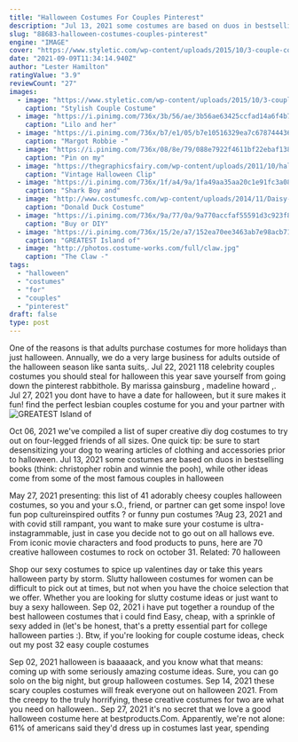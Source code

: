 ```yaml
---
title: "Halloween Costumes For Couples Pinterest"
description: "Jul 13, 2021 some costumes are based on duos in bestselling books (think: christopher robin and winnie the pooh), while other ideas come from some of the most famous couples in halloween"
slug: "88683-halloween-costumes-couples-pinterest"
engine: "IMAGE"
cover: "https://www.styletic.com/wp-content/uploads/2015/10/3-couple-costume-ideas.jpg"
date: "2021-09-09T11:34:14.940Z"
author: "Lester Hamilton"
ratingValue: "3.9"
reviewCount: "27"
images:
  - image: "https://www.styletic.com/wp-content/uploads/2015/10/3-couple-costume-ideas.jpg"
    caption: "Stylish Couple Costume"
  - image: "https://i.pinimg.com/736x/3b/56/ae/3b56ae63425ccfad14a6f4b7be30deaa--sisters.jpg"
    caption: "Lilo and her"
  - image: "https://i.pinimg.com/736x/b7/e1/05/b7e10516329ea7c6787444361b24dfe0.jpg"
    caption: "Margot Robbie -"
  - image: "https://i.pinimg.com/736x/08/8e/79/088e7922f4611bf22ebaf13842671618.jpg"
    caption: "Pin on my"
  - image: "https://thegraphicsfairy.com/wp-content/uploads/2011/10/halloween+moon+man+vintage+image+graphicsfairy006.jpg"
    caption: "Vintage Halloween Clip"
  - image: "https://i.pinimg.com/736x/1f/a4/9a/1fa49aa35aa20c1e91fc3a08d2201f72.jpg"
    caption: "Shark Boy and"
  - image: "http://www.costumesfc.com/wp-content/uploads/2014/11/Daisy-and-Donald-Duck-Costumes.jpg"
    caption: "Donald Duck Costume"
  - image: "https://i.pinimg.com/736x/9a/77/0a/9a770accfaf55591d3c923f8d9d20104--mother-photos-japanese-kimono.jpg"
    caption: "Buy or DIY"
  - image: "https://i.pinimg.com/736x/15/2e/a7/152ea70ee3463ab7e98acb71b82215de--funny-christmas-costumes-halloween-costumes-for-guys.jpg"
    caption: "GREATEST Island of"
  - image: "http://photos.costume-works.com/full/claw.jpg"
    caption: "The Claw -"
tags:
  - "halloween"
  - "costumes"
  - "for"
  - "couples"
  - "pinterest"
draft: false
type: post
---
```


One of the reasons is that adults purchase costumes for more holidays than just halloween. Annually, we do a very large business for adults outside of the halloween season like santa suits,. Jul 22, 2021 118 celebrity couples costumes you should steal for halloween this year save yourself from going down the pinterest rabbithole. By marissa gainsburg , madeline howard ,. Jul 27, 2021 you dont have to have a date for halloween, but it sure makes it fun! find the perfect lesbian couples costume for you and your partner with
![GREATEST Island of](https://i.pinimg.com/736x/15/2e/a7/152ea70ee3463ab7e98acb71b82215de--funny-christmas-costumes-halloween-costumes-for-guys.jpg "GREATEST Island of")

Oct 06, 2021 we&#39;ve compiled a list of super creative diy dog costumes to try out on four-legged friends of all sizes. One quick tip: be sure to start desensitizing your dog to wearing articles of clothing and accessories prior to halloween. Jul 13, 2021 some costumes are based on duos in bestselling books (think: christopher robin and winnie the pooh), while other ideas come from some of the most famous couples in halloween
<!--inArticleAds-->

<!--galleryOne-->

May 27, 2021 presenting: this list of 41 adorably cheesy couples halloween costumes, so you and your s.O., friend, or partner can get some inspo! love fun pop cultureinspired outfits ? or funny pun costumes ?Aug 23, 2021 and with covid still rampant, you want to make sure your costume is ultra-instagrammable, just in case you decide not to go out on all hallows eve. From iconic movie characters and food products to puns, here are 70 creative halloween costumes to rock on october 31. Related: 70 halloween
<!--inArticleAds-->

<!--galleryTwo-->

Shop our sexy costumes to spice up valentines day or take this years halloween party by storm. Slutty halloween costumes for women can be difficult to pick out at times, but not when you have the choice selection that we offer. Whether you are looking for slutty costume ideas or just want to buy a sexy halloween. Sep 02, 2021 i have put together a roundup of the best halloween costumes that i could find Easy, cheap, with a sprinkle of sexy added in (let's be honest, that's a pretty essential part for college halloween parties :). Btw, if you're looking for couple costume ideas, check out my post 32 easy couple costumes
<!--galleryThree-->

Sep 02, 2021 halloween is baaaaack, and you know what that means: coming up with some seriously amazing costume ideas. Sure, you can go solo on the big night, but group halloween costumes. Sep 14, 2021 these scary couples costumes will freak everyone out on halloween 2021. From the creepy to the truly horrifying, these creative costumes for two are what you need on halloween.. Sep 27, 2021 it's no secret that we love a good halloween costume here at bestproducts.Com. Apparently, we're not alone: 61% of americans said they'd dress up in costumes last year, spending